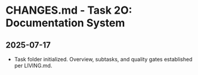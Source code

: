 # CHANGES.md - Task 2O: Documentation System

## 2025-07-17
- Task folder initialized. Overview, subtasks, and quality gates established per LIVING.md. 